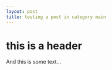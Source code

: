 ```yaml
---
layout: post
title: testing a post in category main
---
```

# this is a header

And this is some text...

